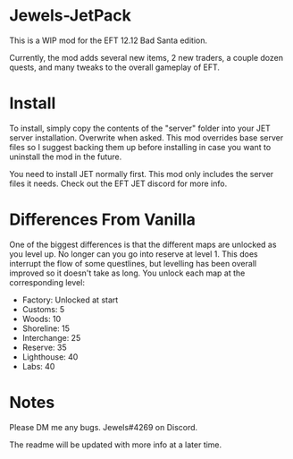 # Jewels-JetPack
This is a WIP mod for the EFT 12.12 Bad Santa edition.

Currently, the mod adds several new items, 2 new traders, a couple dozen quests, and many tweaks to the overall gameplay of EFT.

# Install
To install, simply copy the contents of the "server" folder into your JET server installation. Overwrite when asked. This mod overrides base server files so I suggest backing them up before installing in case you want to uninstall the mod in the future.

You need to install JET normally first. This mod only includes the server files it needs. Check out the EFT JET discord for more info.

# Differences From Vanilla

One of the biggest differences is that the different maps are unlocked as you level up. No longer can you go into reserve at level 1. This does interrupt the flow of some questlines, but levelling has been overall improved so it doesn't take as long. You unlock each map at the corresponding level:

* Factory: Unlocked at start
* Customs: 5
* Woods: 10
* Shoreline: 15
* Interchange: 25
* Reserve: 35
* Lighthouse: 40
* Labs: 40

# Notes
Please DM me any bugs. Jewels#4269 on Discord.

The readme will be updated with more info at a later time.
